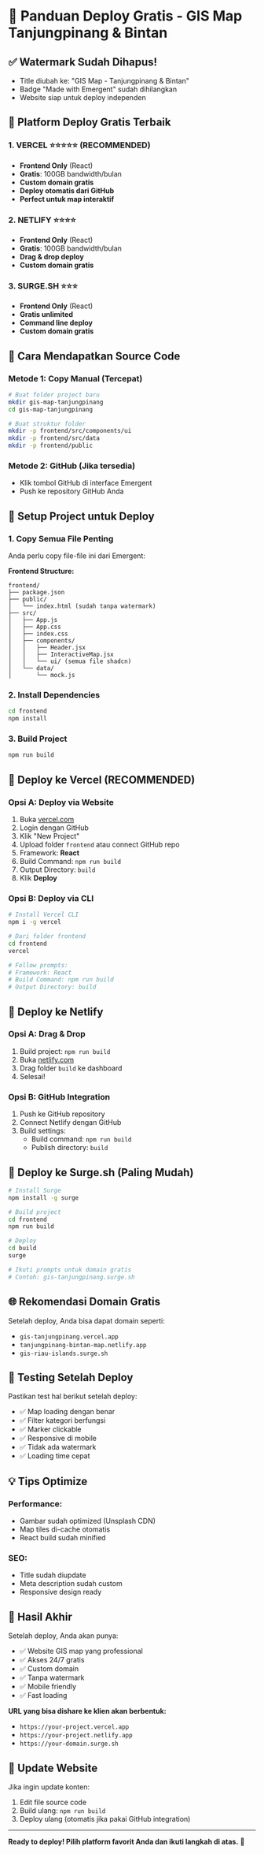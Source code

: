 # 🚀 Panduan Deploy Gratis - GIS Map Tanjungpinang & Bintan

## ✅ Watermark Sudah Dihapus!
- Title diubah ke: "GIS Map - Tanjungpinang & Bintan"
- Badge "Made with Emergent" sudah dihilangkan
- Website siap untuk deploy independen

## 🎯 Platform Deploy Gratis Terbaik

### 1. **VERCEL** ⭐⭐⭐⭐⭐ (RECOMMENDED)
- **Frontend Only** (React)
- **Gratis**: 100GB bandwidth/bulan
- **Custom domain gratis**
- **Deploy otomatis dari GitHub**
- **Perfect untuk map interaktif**

### 2. **NETLIFY** ⭐⭐⭐⭐
- **Frontend Only** (React)
- **Gratis**: 100GB bandwidth/bulan
- **Drag & drop deploy**
- **Custom domain gratis**

### 3. **SURGE.SH** ⭐⭐⭐
- **Frontend Only** (React)
- **Gratis unlimited**
- **Command line deploy**
- **Custom domain gratis**

## 📁 Cara Mendapatkan Source Code

### Metode 1: Copy Manual (Tercepat)
```bash
# Buat folder project baru
mkdir gis-map-tanjungpinang
cd gis-map-tanjungpinang

# Buat struktur folder
mkdir -p frontend/src/components/ui
mkdir -p frontend/src/data
mkdir -p frontend/public
```

### Metode 2: GitHub (Jika tersedia)
- Klik tombol GitHub di interface Emergent
- Push ke repository GitHub Anda

## 🔧 Setup Project untuk Deploy

### 1. Copy Semua File Penting
Anda perlu copy file-file ini dari Emergent:

**Frontend Structure:**
```
frontend/
├── package.json
├── public/
│   └── index.html (sudah tanpa watermark)
├── src/
│   ├── App.js
│   ├── App.css
│   ├── index.css
│   ├── components/
│   │   ├── Header.jsx
│   │   ├── InteractiveMap.jsx
│   │   └── ui/ (semua file shadcn)
│   └── data/
│       └── mock.js
```

### 2. Install Dependencies
```bash
cd frontend
npm install
```

### 3. Build Project
```bash
npm run build
```

## 🚀 Deploy ke Vercel (RECOMMENDED)

### Opsi A: Deploy via Website
1. Buka [vercel.com](https://vercel.com)
2. Login dengan GitHub
3. Klik "New Project"
4. Upload folder `frontend` atau connect GitHub repo
5. Framework: **React**
6. Build Command: `npm run build`
7. Output Directory: `build`
8. Klik **Deploy**

### Opsi B: Deploy via CLI
```bash
# Install Vercel CLI
npm i -g vercel

# Dari folder frontend
cd frontend
vercel

# Follow prompts:
# Framework: React
# Build Command: npm run build
# Output Directory: build
```

## 🚀 Deploy ke Netlify

### Opsi A: Drag & Drop
1. Build project: `npm run build`
2. Buka [netlify.com](https://netlify.com)
3. Drag folder `build` ke dashboard
4. Selesai!

### Opsi B: GitHub Integration
1. Push ke GitHub repository 
2. Connect Netlify dengan GitHub
3. Build settings:
   - Build command: `npm run build`
   - Publish directory: `build`

## 🚀 Deploy ke Surge.sh (Paling Mudah)

```bash
# Install Surge
npm install -g surge

# Build project
cd frontend
npm run build

# Deploy
cd build
surge

# Ikuti prompts untuk domain gratis
# Contoh: gis-tanjungpinang.surge.sh
```

## 🌐 Rekomendasi Domain Gratis

Setelah deploy, Anda bisa dapat domain seperti:
- `gis-tanjungpinang.vercel.app`
- `tanjungpinang-bintan-map.netlify.app`
- `gis-riau-islands.surge.sh`

## 📱 Testing Setelah Deploy

Pastikan test hal berikut setelah deploy:
- ✅ Map loading dengan benar
- ✅ Filter kategori berfungsi
- ✅ Marker clickable
- ✅ Responsive di mobile
- ✅ Tidak ada watermark
- ✅ Loading time cepat

## 💡 Tips Optimize

### Performance:
- Gambar sudah optimized (Unsplash CDN)
- Map tiles di-cache otomatis
- React build sudah minified

### SEO:
- Title sudah diupdate
- Meta description sudah custom
- Responsive design ready

## 🎉 Hasil Akhir

Setelah deploy, Anda akan punya:
- ✅ Website GIS map yang professional
- ✅ Akses 24/7 gratis
- ✅ Custom domain
- ✅ Tanpa watermark
- ✅ Mobile friendly
- ✅ Fast loading

**URL yang bisa dishare ke klien akan berbentuk:**
- `https://your-project.vercel.app`
- `https://your-project.netlify.app`
- `https://your-domain.surge.sh`

## 🔄 Update Website

Jika ingin update konten:
1. Edit file source code
2. Build ulang: `npm run build`
3. Deploy ulang (otomatis jika pakai GitHub integration)

---

**Ready to deploy! Pilih platform favorit Anda dan ikuti langkah di atas.** 🚀